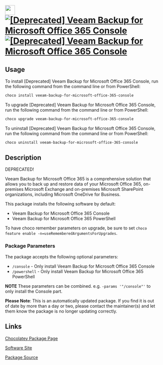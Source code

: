 ﻿# <img src="https://cdn.jsdelivr.net/gh/mkevenaar/chocolatey-packages@ec5c8311275798f228e45671f705c3f693edc8bc/icons/veeam-backup-for-microsoft-office-365-console.png" width="32" height="32"/> [![[Deprecated] Veeam Backup for Microsoft Office 365 Console](https://img.shields.io/chocolatey/v/veeam-backup-for-microsoft-office-365-console.svg?label=%5BDeprecated%5D+Veeam+Backup+for+Microsoft+Office+365+Console)](https://community.chocolatey.org/packages/veeam-backup-for-microsoft-office-365-console) [![[Deprecated] Veeam Backup for Microsoft Office 365 Console](https://img.shields.io/chocolatey/dt/veeam-backup-for-microsoft-office-365-console.svg)](https://community.chocolatey.org/packages/veeam-backup-for-microsoft-office-365-console)

## Usage

To install [Deprecated] Veeam Backup for Microsoft Office 365 Console, run the following command from the command line or from PowerShell:

```powershell
choco install veeam-backup-for-microsoft-office-365-console
```

To upgrade [Deprecated] Veeam Backup for Microsoft Office 365 Console, run the following command from the command line or from PowerShell:

```powershell
choco upgrade veeam-backup-for-microsoft-office-365-console
```

To uninstall [Deprecated] Veeam Backup for Microsoft Office 365 Console, run the following command from the command line or from PowerShell:

```powershell
choco uninstall veeam-backup-for-microsoft-office-365-console
```

## Description

DEPRECATED!

Veeam Backup for Microsoft Office 365 is a comprehensive solution that allows you to back up and restore data of your Microsoft Office 365, on-premises Microsoft Exchange and on-premises Microsoft SharePoint organizations, including Microsoft OneDrive for Business.

This package installs the following software by default:

* Veeam Backup for Microsoft Office 365 Console
* Veeam Backup for Microsoft Office 365 PowerShell

To have choco remember parameters on upgrade, be sure to set `choco feature enable -n=useRememberedArgumentsForUpgrades`.

### Package Parameters

The package accepts the following optional parameters:

* `/console` - Only install Veeam Backup for Microsoft Office 365 Console
* `/powershell` - Only install Veeam Backup for Microsoft Office 365 PowerShell

**NOTE** These parameters can be combined. e.g. `-params '"/console"'` to only install the Console part.

**Please Note**: This is an automatically updated package. If you find it is
out of date by more than a day or two, please contact the maintainer(s) and
let them know the package is no longer updating correctly.


## Links

[Chocolatey Package Page](https://community.chocolatey.org/packages/veeam-backup-for-microsoft-office-365-console)

[Software Site](http://www.veeam.com/)

[Package Source](https://github.com/mkevenaar/chocolatey-packages/tree/master/..\deprecated\/veeam-backup-for-microsoft-office-365-console)

